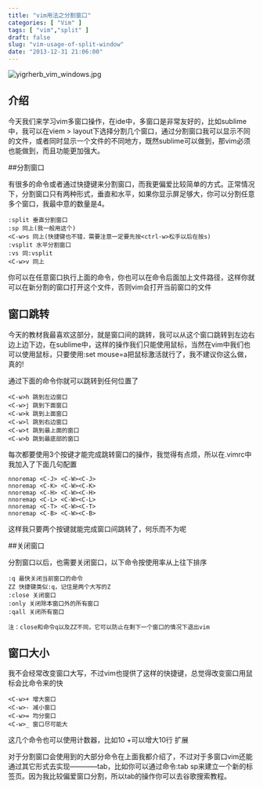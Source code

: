 ```yaml
---
title: "vim用法之分割窗口"
categories: [ "Vim" ]
tags: [ "vim","split" ]
draft: false
slug: "vim-usage-of-split-window"
date: "2013-12-31 21:06:00"
---
```


![yigrherb_vim_windows.jpg][1]
## 介绍

今天我们来学习vim多窗口操作，在ide中，多窗口是非常友好的，比如sublime中，我可以在viem > layout下选择分割几个窗口，通过分割窗口我可以显示不同的文件，或者同时显示一个文件的不同地方，既然sublime可以做到，那vim必须也能做到，而且功能更加强大。

##分割窗口

有很多的命令或者通过快捷键来分割窗口，而我更偏爱比较简单的方式。正常情况下，分割窗口只有两种形式，垂直和水平，如果你显示屏足够大，你可以分割任意多个窗口，我最中意的数量是4。

    :split 垂直分割窗口
    :sp 同上(我一般用这个)
    <C-w>s 同上(快捷键也不错，需要注意一定要先按<ctrl-w>松手以后在按s)
    :vsplit 水平分割窗口
    :vs 同:vsplit
    <C-w>v 同上


<!--more-->


你可以在任意窗口执行上面的命令，你也可以在命令后面加上文件路径，这样你就可以在新分割的窗口打开这个文件，否则vim会打开当前窗口的文件

## 窗口跳转

今天的教材我最喜欢这部分，就是窗口间的跳转，我可以从这个窗口跳转到左边右边上边下边，在sublime中，这样的操作我们只能使用鼠标，当然在vim中我们也可以使用鼠标，只要使用:set mouse=a把鼠标激活就行了，我不建议你这么做，真的!

通过下面的命令你就可以跳转到任何位置了

    <C-w>h 跳到左边窗口
    <C-w>j 跳到下面窗口
    <C-w>k 跳到上面窗口
    <C-w>l 跳到右边窗口
    <C-w>t 跳到最上面的窗口
    <C-w>b 跳到最底部的窗口

每次都要使用3个按键才能完成跳转窗口的操作，我觉得有点烦，所以在.vimrc中我加入了下面几句配置

    nnoremap <C-J> <C-W><C-J>
    nnoremap <C-K> <C-W><C-K>
    nnoremap <C-H> <C-W><C-H>
    nnoremap <C-L> <C-W><C-L>
    nnoremap <C-T> <C-W><C-T>
    nnoremap <C-B> <C-W><C-B>

这样我只要两个按键就能完成窗口间跳转了，何乐而不为呢

##关闭窗口


分割窗口以后，也需要关闭窗口，以下命令按使用率从上往下排序

    :q 最快关闭当前窗口的命令
    ZZ 快捷键类似:q，记住是两个大写的Z
    :close 关闭窗口
    :only 关闭除本窗口外的所有窗口
    :qall 关闭所有窗口

    注：close和命令q以及ZZ不同，它可以防止在剩下一个窗口的情况下退出vim

## 窗口大小

我不会经常改变窗口大写，不过vim也提供了这样的快捷键，总觉得改变窗口用鼠标会比命令来的快

    <C-w>+ 增大窗口
    <C-w>- 减小窗口
    <C-w>= 均分窗口
    <C-w>_ 窗口尽可能大

这几个命令也可以使用计数器，比如10 <C-w>+可以增大10行
扩展

对于分割窗口会使用到的大部分命令在上面我都介绍了，不过对于多窗口vim还能通过其它形式去实现————tab，比如你可以通过命令:tab sp来建立一个新的标签页。因为我比较偏爱窗口分割，所以tab的操作你可以去谷歌搜索教程。


  [1]: https://imgs.gnux.cn/usr/uploads/2016/01/4037872831.jpg
